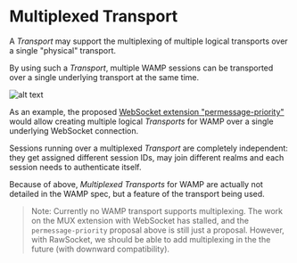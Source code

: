 # Multiplexed Transport

A *Transport* may support the multiplexing of multiple logical transports over a single "physical" transport.

By using such a *Transport*, multiple WAMP sessions can be transported over a single underlying transport at the same time.

![alt text](figure/sessions3.png "Transports, Sessions and Peers")

As an example, the proposed [WebSocket extension "permessage-priority"](https://github.com/oberstet/permessage-priority/blob/master/draft-oberstein-hybi-permessage-priority.txt) would allow creating multiple logical *Transports* for WAMP over a single underlying WebSocket connection.

Sessions running over a multiplexed *Transport* are completely independent: they get assigned different session IDs, may join different realms and each session needs to authenticate itself.

Because of above, *Multiplexed Transports* for WAMP are actually not detailed in the WAMP spec, but a feature of the transport being used.

> Note: Currently no WAMP transport supports multiplexing. The work on the MUX extension with WebSocket has stalled, and the `permessage-priority` proposal above is still just a proposal. However, with RawSocket, we should be able to add multiplexing in the the future (with downward compatibility).
